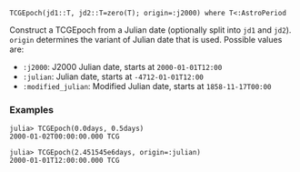 ```
TCGEpoch(jd1::T, jd2::T=zero(T); origin=:j2000) where T<:AstroPeriod
```

Construct a TCGEpoch from a Julian date (optionally split into `jd1` and `jd2`). `origin` determines the variant of Julian date that is used. Possible values are:

  * `:j2000`: J2000 Julian date, starts at `2000-01-01T12:00`
  * `:julian`: Julian date, starts at `-4712-01-01T12:00`
  * `:modified_julian`: Modified Julian date, starts at `1858-11-17T00:00`

### Examples

```jldoctest; setup = :(using AstroTime)
julia> TCGEpoch(0.0days, 0.5days)
2000-01-02T00:00:00.000 TCG

julia> TCGEpoch(2.451545e6days, origin=:julian)
2000-01-01T12:00:00.000 TCG
```
